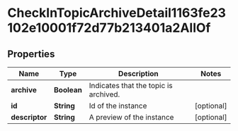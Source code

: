 

# CheckInTopicArchiveDetail1163fe23102e10001f72d77b213401a2AllOf


## Properties

| Name | Type | Description | Notes |
|------------ | ------------- | ------------- | -------------|
|**archive** | **Boolean** | Indicates that the topic is archived. |  |
|**id** | **String** | Id of the instance |  [optional] |
|**descriptor** | **String** | A preview of the instance |  [optional] |



